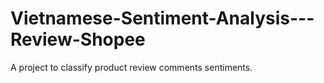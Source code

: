# Vietnamese-Sentiment-Analysis---Review-Shopee
A project to classify product review comments sentiments. 
